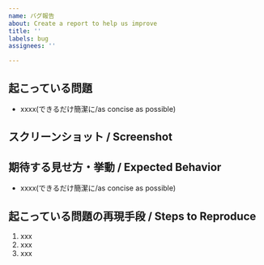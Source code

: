 ```yaml
---
name: バグ報告
about: Create a report to help us improve
title: ''
labels: bug
assignees: ''

---
```


## 起こっている問題
- xxxx(できるだけ簡潔に/as concise as possible)

## スクリーンショット / Screenshot
<!-- なんか画像 -->

## 期待する見せ方・挙動 / Expected Behavior
- xxxx(できるだけ簡潔に/as concise as possible)


## 起こっている問題の再現手段 / Steps to Reproduce
1. xxx
2. xxx
3. xxx
